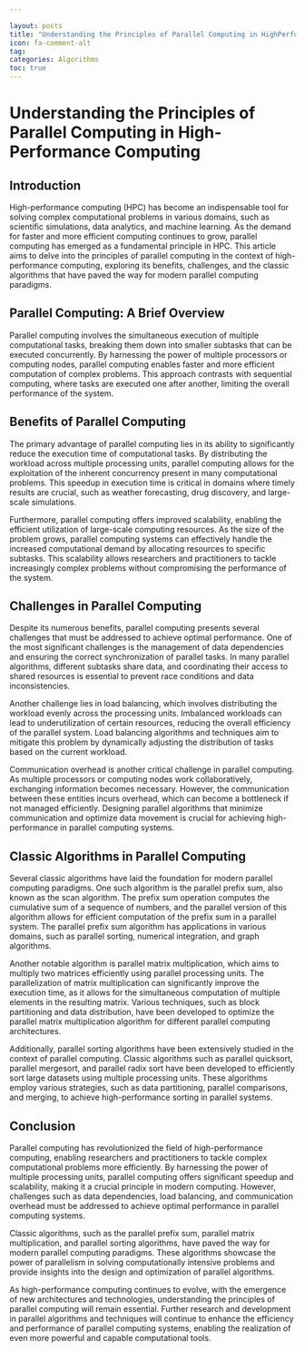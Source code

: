 ```yaml
---

layout: posts
title: "Understanding the Principles of Parallel Computing in HighPerformance Computing"
icon: fa-comment-alt
tag:      
categories: Algorithms
toc: true
---
```




# Understanding the Principles of Parallel Computing in High-Performance Computing

## Introduction

High-performance computing (HPC) has become an indispensable tool for solving complex computational problems in various domains, such as scientific simulations, data analytics, and machine learning. As the demand for faster and more efficient computing continues to grow, parallel computing has emerged as a fundamental principle in HPC. This article aims to delve into the principles of parallel computing in the context of high-performance computing, exploring its benefits, challenges, and the classic algorithms that have paved the way for modern parallel computing paradigms.

## Parallel Computing: A Brief Overview

Parallel computing involves the simultaneous execution of multiple computational tasks, breaking them down into smaller subtasks that can be executed concurrently. By harnessing the power of multiple processors or computing nodes, parallel computing enables faster and more efficient computation of complex problems. This approach contrasts with sequential computing, where tasks are executed one after another, limiting the overall performance of the system.

## Benefits of Parallel Computing

The primary advantage of parallel computing lies in its ability to significantly reduce the execution time of computational tasks. By distributing the workload across multiple processing units, parallel computing allows for the exploitation of the inherent concurrency present in many computational problems. This speedup in execution time is critical in domains where timely results are crucial, such as weather forecasting, drug discovery, and large-scale simulations.

Furthermore, parallel computing offers improved scalability, enabling the efficient utilization of large-scale computing resources. As the size of the problem grows, parallel computing systems can effectively handle the increased computational demand by allocating resources to specific subtasks. This scalability allows researchers and practitioners to tackle increasingly complex problems without compromising the performance of the system.

## Challenges in Parallel Computing

Despite its numerous benefits, parallel computing presents several challenges that must be addressed to achieve optimal performance. One of the most significant challenges is the management of data dependencies and ensuring the correct synchronization of parallel tasks. In many parallel algorithms, different subtasks share data, and coordinating their access to shared resources is essential to prevent race conditions and data inconsistencies.

Another challenge lies in load balancing, which involves distributing the workload evenly across the processing units. Imbalanced workloads can lead to underutilization of certain resources, reducing the overall efficiency of the parallel system. Load balancing algorithms and techniques aim to mitigate this problem by dynamically adjusting the distribution of tasks based on the current workload.

Communication overhead is another critical challenge in parallel computing. As multiple processors or computing nodes work collaboratively, exchanging information becomes necessary. However, the communication between these entities incurs overhead, which can become a bottleneck if not managed efficiently. Designing parallel algorithms that minimize communication and optimize data movement is crucial for achieving high-performance in parallel computing systems.

## Classic Algorithms in Parallel Computing

Several classic algorithms have laid the foundation for modern parallel computing paradigms. One such algorithm is the parallel prefix sum, also known as the scan algorithm. The prefix sum operation computes the cumulative sum of a sequence of numbers, and the parallel version of this algorithm allows for efficient computation of the prefix sum in a parallel system. The parallel prefix sum algorithm has applications in various domains, such as parallel sorting, numerical integration, and graph algorithms.

Another notable algorithm is parallel matrix multiplication, which aims to multiply two matrices efficiently using parallel processing units. The parallelization of matrix multiplication can significantly improve the execution time, as it allows for the simultaneous computation of multiple elements in the resulting matrix. Various techniques, such as block partitioning and data distribution, have been developed to optimize the parallel matrix multiplication algorithm for different parallel computing architectures.

Additionally, parallel sorting algorithms have been extensively studied in the context of parallel computing. Classic algorithms such as parallel quicksort, parallel mergesort, and parallel radix sort have been developed to efficiently sort large datasets using multiple processing units. These algorithms employ various strategies, such as data partitioning, parallel comparisons, and merging, to achieve high-performance sorting in parallel systems.

## Conclusion

Parallel computing has revolutionized the field of high-performance computing, enabling researchers and practitioners to tackle complex computational problems more efficiently. By harnessing the power of multiple processing units, parallel computing offers significant speedup and scalability, making it a crucial principle in modern computing. However, challenges such as data dependencies, load balancing, and communication overhead must be addressed to achieve optimal performance in parallel computing systems.

Classic algorithms, such as the parallel prefix sum, parallel matrix multiplication, and parallel sorting algorithms, have paved the way for modern parallel computing paradigms. These algorithms showcase the power of parallelism in solving computationally intensive problems and provide insights into the design and optimization of parallel algorithms.

As high-performance computing continues to evolve, with the emergence of new architectures and technologies, understanding the principles of parallel computing will remain essential. Further research and development in parallel algorithms and techniques will continue to enhance the efficiency and performance of parallel computing systems, enabling the realization of even more powerful and capable computational tools.